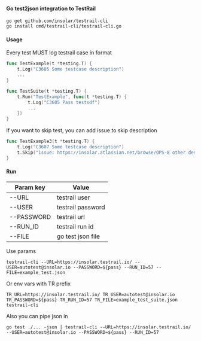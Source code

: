 #### Go test2json integration to TestRail

```
go get github.com/insolar/testrail-cli
go install cmd/testrail-cli/testrail-cli.go
```

#### Usage
Every test MUST log testrail case in format
```go
func TestExample(t *testing.T) {
	t.Log("C3605 Some testcase description")
	...
}
```

```go
func TestSuite(t *testing.T) {
	t.Run("TestExample", func(t *testing.T) {
		t.Log("C3605 Pass testsdf")
        ...
	})
}
```

If you want to skip test, you can add issue to skip description
```go
func TestExample3(t *testing.T) {
	t.Log("C3607 Some testcase description")
	t.Skip("issue: https://insolar.atlassian.net/browse/OPS-8 other description")
}
```

#### Run
| Param key     | Value             |
| ------------- | ----------------- |
| --URL         | testrail user     |
| --USER        | testrail password |
| --PASSWORD    | testrail url      |
| --RUN_ID      | testrail run id   |
| --FILE        | go test json file |

Use params
```
testrail-cli --URL=https://insolar.testrail.io/ --USER=autotest@insolar.io --PASSWORD=${pass} --RUN_ID=57 --FILE=example_test.json
```
Or env vars with TR prefix
```
TR_URL=https://insolar.testrail.io/ TR_USER=autotest@insolar.io TR_PASSWORD=${pass} TR_RUN_ID=57 TR_FILE=example_test_suite.json testrail-cli
```
Also you can pipe json in
```
go test ./... -json | testrail-cli --URL=https://insolar.testrail.io/ --USER=autotest@insolar.io --PASSWORD=${pass} --RUN_ID=57
```